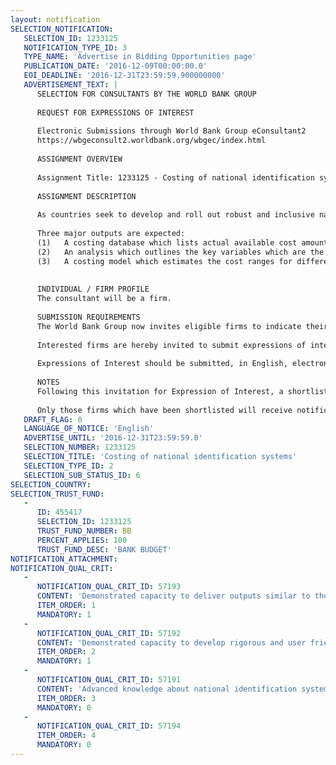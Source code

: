 ```yaml
---
layout: notification
SELECTION_NOTIFICATION: 
   SELECTION_ID: 1233125
   NOTIFICATION_TYPE_ID: 3
   TYPE_NAME: 'Advertise in Bidding Opportunities page'
   PUBLICATION_DATE: '2016-12-09T00:00:00.0'
   EOI_DEADLINE: '2016-12-31T23:59:59.900000000'
   ADVERTISEMENT_TEXT: |
      SELECTION FOR CONSULTANTS BY THE WORLD BANK GROUP
      
      REQUEST FOR EXPRESSIONS OF INTEREST
      
      Electronic Submissions through World Bank Group eConsultant2
      https://wbgeconsult2.worldbank.org/wbgec/index.html
      
      ASSIGNMENT OVERVIEW
      
      Assignment Title: 1233125 - Costing of national identification systems
      
      ASSIGNMENT DESCRIPTION
      
      As countries seek to develop and roll out robust and inclusive national identification systems it is critical to develop estimations of the associated costs, for a number of reasons. Not only is an accurate estimation of costs critical to the decision-making process for a government, a favorable economic case could serve as compelling motivation beyond the archetypal social or security-related concerns. Moreover, if cost standards exist, governments are empowered with a reference base which can be used to evaluate procurement bids. Finally, understanding and accounting for the costs is the first step to developing a sustainable financing plan for providing identification services to ensure the longer term endurance of the system.
      
      Three major outputs are expected: 
      (1)	A costing database which lists actual available cost amounts for 20-30 developing countries across different phases of maturity of national identification systems (both investment and recurring) based on publicly available data and interviews with experts. This would be supported by an appendix of one-page profiles of 10 selected countries, to demonstrate the impact of key design choices on costs of national identification systems.
      (2)	An analysis which outlines the key variables which are the determinants of costs of national identification systems, across different phases of identity management. This would be supported by country examples across a range of contexts and ID system types.
      (3)	A costing model which estimates the cost ranges for different types of countries seeking to roll out various models of identification systems, through each phase of identification management and under a variety of scenarios. 
      
      
      INDIVIDUAL / FIRM PROFILE
      The consultant will be a firm. 
      
      SUBMISSION REQUIREMENTS
      The World Bank Group now invites eligible firms to indicate their interest in providing the services.  Interested firms must provide information indicating that they are qualified to perform the services (brochures, description of similar assignments, experience in similar conditions, availability of appropriate skills among staff, etc. for firms; CV and cover letter for individuals).  Please note that the total size of all attachments should be less than 5MB.  Consultants may associate to enhance their qualifications.
      
      Interested firms are hereby invited to submit expressions of interest.
      
      Expressions of Interest should be submitted, in English, electronically through World Bank Group eConsultant2 (https://wbgeconsult2.worldbank.org/wbgec/index.html)
      
      NOTES
      Following this invitation for Expression of Interest, a shortlist of qualified firms will be formally invited to submit proposals. Shortlisting and selection will be subject to the availability of funding.
      
      Only those firms which have been shortlisted will receive notification. No debrief will be provided to firms which have not been shortlisted.
   DRAFT_FLAG: 0
   LANGUAGE_OF_NOTICE: 'English'
   ADVERTISE_UNTIL: '2016-12-31T23:59:59.0'
   SELECTION_NUMBER: 1233125
   SELECTION_TITLE: 'Costing of national identification systems'
   SELECTION_TYPE_ID: 2
   SELECTION_SUB_STATUS_ID: 6
SELECTION_COUNTRY: 
SELECTION_TRUST_FUND: 
   - 
      ID: 455417
      SELECTION_ID: 1233125
      TRUST_FUND_NUMBER: BB
      PERCENT_APPLIES: 100
      TRUST_FUND_DESC: 'BANK BUDGET'
NOTIFICATION_ATTACHMENT: 
NOTIFICATION_QUAL_CRIT: 
   - 
      NOTIFICATION_QUAL_CRIT_ID: 57193
      CONTENT: 'Demonstrated capacity to deliver outputs similar to those described in the terms of reference, ideally by drawing on experience in strategic planning, implementation, or careful study of national digital identification systems in developing countries'
      ITEM_ORDER: 1
      MANDATORY: 1
   - 
      NOTIFICATION_QUAL_CRIT_ID: 57192
      CONTENT: 'Demonstrated capacity to develop rigorous and user friendly costing models with a sophisticated set of inputs, preferably in related fields or using similar methodologies.'
      ITEM_ORDER: 2
      MANDATORY: 1
   - 
      NOTIFICATION_QUAL_CRIT_ID: 57191
      CONTENT: 'Advanced knowledge about national identification systems, especially those that are digitized/electronic and in use in developing countries (across multiple regions)'
      ITEM_ORDER: 3
      MANDATORY: 0
   - 
      NOTIFICATION_QUAL_CRIT_ID: 57194
      ITEM_ORDER: 4
      MANDATORY: 0
---
```

